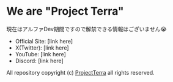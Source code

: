 # We are "Project Terra"

現在はアルファDev期間ですので解禁できる情報はございません😭

- Official Site: [link here]
- X(Twitter): [link here]
- YouTube: [link here]
- Discord: [link here]

All repository copyright (c) [ProjectTerra](https://github.com/project-terrabyte) all rights reserved.
